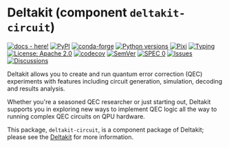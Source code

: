 # Deltakit (component `deltakit-circuit`)

[![docs - here!][docs-badge]][docs-link]
[![PyPI][pypi-badge]][pypi-link]
[![conda-forge][conda-badge]][conda-link]
[![Python versions][python-badge]][pypi-link]
[![Pixi][pixi-badge]][pixi-link]
[![Typing][typing-badge]][typing-link]
[![License: Apache 2.0][license-badge]][license-link]
[![codecov][codecov-badge]][codecov-link]
[![SemVer][semver-badge]][semver-link]
[![SPEC 0][spec0-badge]][spec0-link]
[![Issues][issues-badge]][issues-link]
[![Discussions][discussions-badge]][discussions-link]

[docs-badge]: https://readthedocs.org/projects/deltakit/badge/?version=latest
[docs-link]: https://deltakit.readthedocs.io/en/latest/

[pypi-badge]: https://img.shields.io/pypi/v/deltakit.svg
[pypi-link]: https://pypi.org/project/deltakit/

[conda-badge]: https://img.shields.io/conda/vn/conda-forge/deltakit
[conda-link]: https://anaconda.org/conda-forge/deltakit

[python-badge]: https://img.shields.io/pypi/pyversions/deltakit

[pixi-badge]: https://img.shields.io/endpoint?url=https://raw.githubusercontent.com/prefix-dev/pixi/main/assets/badge/v0.json
[pixi-link]: https://pixi.sh

[typing-badge]: https://img.shields.io/pypi/types/deltakit
[typing-link]: https://typing.python.org/

[license-badge]: https://img.shields.io/badge/License-Apache_2.0-blue.svg
[license-link]: https://www.apache.org/licenses/LICENSE-2.0

[codecov-badge]: https://codecov.io/gh/riverlane/deltakit/branch/main/graph/badge.svg
[codecov-link]: https://codecov.io/gh/riverlane/deltakit

[semver-badge]: https://img.shields.io/badge/semver-2.0.0-blue
[semver-link]: https://semver.org/spec/v2.0.0.html

[spec0-badge]: https://img.shields.io/badge/SPEC-0-forestgreen
[spec0-link]: https://scientific-python.org/specs/spec-0000/

[issues-badge]: https://img.shields.io/github/issues/riverlane/deltakit?logo=github
[issues-link]: https://github.com/riverlane/deltakit/issues

[discussions-badge]: https://img.shields.io/badge/discussions-join-blue?logo=github
[discussions-link]: https://github.com/riverlane/deltakit/discussions

Deltakit allows you to create and run quantum error correction (QEC) experiments with features
including circuit generation, simulation, decoding and results analysis.

Whether you're a seasoned QEC researcher or just starting out, Deltakit supports you
in exploring new ways to implement QEC logic all the way to running complex
QEC circuits on QPU hardware.

This package, `deltakit-circuit`, is a component package of Deltakit; please see the
[Deltakit](https://pypi.org/project/deltakit/) for more information.
